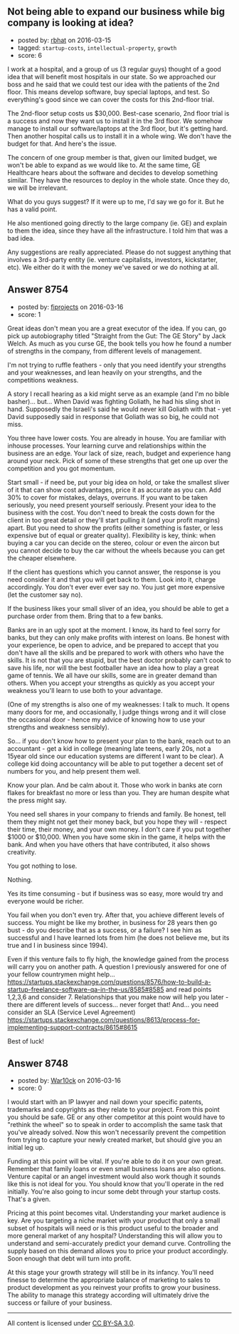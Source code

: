 ## Not being able to expand our business while big company is looking at idea?

- posted by: [rbhat](https://stackexchange.com/users/2967721/rbhat) on 2016-03-15
- tagged: `startup-costs`, `intellectual-property`, `growth`
- score: 6

I work at a hospital, and a group of us (3 regular guys) thought of a good idea that will benefit most hospitals in our state. So we approached our boss and he said that we could test our idea with the patients of the 2nd floor. This means develop software, buy special laptops, and test. So everything's good since we can cover the costs for this 2nd-floor trial.

The 2nd-floor setup costs us $30,000. Best-case scenario, 2nd floor trial is a success and now they want us to install it in the 3rd floor. We somehow manage to install our software/laptops at the 3rd floor, but it's getting hard. Then another hospital calls us to install it in a whole wing. We don't have the budget for that. And here's the issue.

The concern of one group member is that, given our limited budget, we won't be able to expand as we would like to. At the same time, GE Healthcare hears about the software and decides to develop something similar. They have the resources to deploy in the whole state. Once they do, we will be irrelevant.

What do you guys suggest? If it were up to me, I'd say we go for it. But he has a valid point.

He also mentioned going directly to the large company (ie. GE) and explain to them the idea, since they have all the infrastructure. I told him that was a bad idea.

Any suggestions are really appreciated. Please do not suggest anything that involves a 3rd-party entity (ie. venture capitalists, investors, kickstarter, etc). We either do it with the money we've saved or we do nothing at all.


## Answer 8754

- posted by: [fiprojects](https://stackexchange.com/users/5370155/fiprojects) on 2016-03-16
- score: 1

Great ideas don't mean you are a great executor of the idea. If you can, go pick up autobiography titled "Straight from the Gut: The GE Story" by Jack Welch. As much as you curse GE, the book tells you how he found a number of strengths in the company, from different levels of management.

I'm not trying to ruffle feathers - only that you need identify your strengths and your weaknesses, and lean heavily on your strengths, and the competitions weakness.

A story I recall hearing as a kid might serve as an example (and I'm no bible basher)... but... When David was fighting Goliath, he had his sling shot in hand. Supposedly the Israeli's said he would never kill Goliath with that - yet David supposedly said in response that Goliath was so big, he could not miss.

You three have lower costs. You are already in house. You are familiar with inhouse processes. Your learning curve and relationships within the business are an edge. Your lack of size, reach, budget and experience hang around your neck. Pick of some of these strengths that get one up over the competition and you got momentum.

Start small - if need be, put your big idea on hold, or take the smallest sliver of it that can show cost advantages, price it as accurate as you can. Add 30% to cover for mistakes, delays, overruns. If you want to be taken seriously, you need present yourself seriously. Present your idea to the business with the cost. You don't need to break the costs down for the client in too great detail or they'll start pulling it (and your profit margins) apart. But you need to show the profits (either something is faster, or less expensive but of equal or greater quality). Flexibility is key, think: when buying a car you can decide on the stereo, colour or even the aircon but you cannot decide to buy the car without the wheels because you can get the cheaper elsewhere.

If the client has questions which you cannot answer, the response is you need consider it and that you will get back to them. Look into it, charge accordingly. You don't ever ever ever say no. You just get more expensive (let the customer say no).

If the business likes your small sliver of an idea, you should be able to get a purchase order from them.  Bring that to a few banks.

Banks are in an ugly spot at the moment. I know, its hard to feel sorry for banks, but they can only make profits with interest on loans. Be honest with your experience, be open to advice, and be prepared to accept that you don't have all the skills and be prepared to work with others who have the skills. It is not that you are stupid, but the best doctor probably can't cook to save his life, nor will the best footballer have an idea how to play a great game of tennis. We all have our skills, some are in greater demand than others. When you accept your strengths as quickly as you accept your weakness you'll learn to use both to your advantage.

(One of my strengths is also one of my weaknesses: I talk to much. It opens many doors for me, and occasionally, I judge things wrong and it will close the occasional door - hence my advice of knowing how to use your strengths and weakness sensibly).

So... if you don't know how to present your plan to the bank, reach out to an accountant - get a kid in college (meaning late teens, early 20s, not a 15year old since our education systems are different I want to be clear). A college kid doing accountancy will be able to put together a decent set of numbers for you, and help present them well.

Know your plan. And be calm about it. Those who work in banks ate corn flakes for breakfast no more or less than you. They are human despite what the press might say.

You need sell shares in your company to friends and family. Be honest, tell them they might not get their money back, but you hope they will - respect their time, their money, and your own money. I don't care if you put together $1000 or $10,000. When you have some skin in the game, it helps with the bank. And when you have others that have contributed, it also shows creativity.

You got nothing to lose.

Nothing.

Yes its time consuming - but if business was so easy, more would try and everyone would be richer.

You fail when you don't even try. After that, you achieve different levels of success. You might be like my brother, in business for 28 years then go bust - do you describe that as a success, or a failure? I see him as successful and I have learned lots from him (he does not believe me, but its true and I in business since 1994).

Even if this venture fails to fly high, the knowledge gained from the process will carry you on another path. A question I previously answered for one of your fellow countrymen might help... https://startups.stackexchange.com/questions/8576/how-to-build-a-startup-freelance-software-qa-in-the-us/8585#8585 and read points 1,2,3,6 and consider 7. Relationships that you make now will help you later - there are different levels of success... never forget that! And... you need consider an SLA (Service Level Agreement) https://startups.stackexchange.com/questions/8613/process-for-implementing-support-contracts/8615#8615

Best of luck!


## Answer 8748

- posted by: [War10ck](https://stackexchange.com/users/1855064/war10ck) on 2016-03-16
- score: 0

I would start with an IP lawyer and nail down your specific patents, trademarks and copyrights as they relate to your project. From this point you should be safe. GE or any other competitor at this point would have to "rethink the wheel" so to speak in order to accomplish the same task that you've already solved. Now this won't necessarily prevent the competition from trying to capture your newly created market, but should give you an initial leg up. 

Funding at this point will be vital. If you're able to do it on your own great. Remember that family loans or even small business loans are also options. Venture capital or an angel investment would also work though it sounds like this is not ideal for you. You should know that you'll operate in the red initially. You're also going to incur some debt through your startup costs. That's a given. 

Pricing at this point becomes vital. Understanding your market audience is key. Are you targeting a niche market with your product that only a small subset of hospitals will need or is this product useful to the broader and more general market of any hospital? Understanding this will allow you to understand and semi-accurately predict your demand curve. Controlling the supply based on this demand allows you to price your product accordingly. Soon enough that debt will turn into profit.

At this stage your growth strategy will still be in its infancy. You'll need finesse to determine the appropriate balance of marketing to sales to product development as you reinvest your profits to grow your business. The ability to manage this strategy according will ultimately drive the success or failure of your business. 



---

All content is licensed under [CC BY-SA 3.0](https://creativecommons.org/licenses/by-sa/3.0/).
